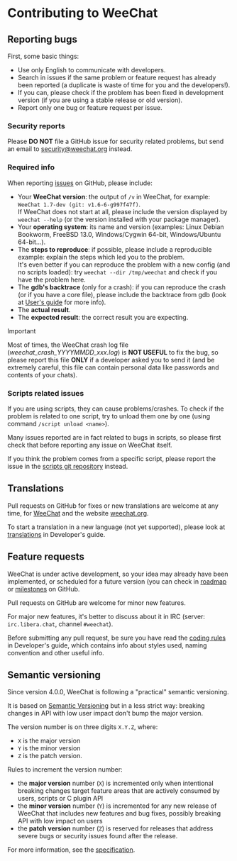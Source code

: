 # Contributing to WeeChat

## Reporting bugs

First, some basic things:

- Use only English to communicate with developers.
- Search in issues if the same problem or feature request has already been
  reported (a duplicate is waste of time for you and the developers!).
- If you can, please check if the problem has been fixed in development version
  (if you are using a stable release or old version).
- Report only one bug or feature request per issue.

### Security reports

Please **DO NOT** file a GitHub issue for security related problems, but send an
email to [security@weechat.org](mailto:security@weechat.org) instead.

### Required info

When reporting [issues](https://github.com/weechat/weechat/issues) on GitHub,
please include:

- Your **WeeChat version**: the output of `/v` in WeeChat, for example:
  `WeeChat 1.7-dev (git: v1.6-6-g997f47f)`.\
  If WeeChat does not start at all, please include the version displayed by
  `weechat --help` (or the version installed with your package manager).
- Your **operating system**: its name and version (examples: Linux Debian Bookworm,
  FreeBSD 13.0, Windows/Cygwin 64-bit, Windows/Ubuntu 64-bit…).
- The **steps to reproduce**: if possible, please include a reproducible example:
  explain the steps which led you to the problem.\
  It's even better if you can reproduce the problem with a new config (and no
  scripts loaded): try `weechat --dir /tmp/weechat` and check if you have the
  problem here.
- The **gdb's backtrace** (only for a crash): if you can reproduce the crash
  (or if you have a core file), please include the backtrace from gdb (look at
  [User's guide](https://weechat.org/doc/weechat/user/#report_crashes) for more info).
- The **actual result**.
- The **expected result**: the correct result you are expecting.

> [!IMPORTANT]
> Most of times, the WeeChat crash log file (_weechat_crash_YYYYMMDD_xxx.log_)
is **NOT USEFUL** to fix the bug, so please report this file **ONLY** if a developer
asked you to send it (and be extremely careful, this file can contain personal
data like passwords and contents of your chats).

### Scripts related issues

If you are using scripts, they can cause problems/crashes. To check if the
problem is related to one script, try to unload them one by one (using
command `/script unload <name>`).

Many issues reported are in fact related to bugs in scripts, so please first
check that before reporting any issue on WeeChat itself.

If you think the problem comes from a specific script, please report the issue
in the [scripts git repository](https://github.com/weechat/scripts/issues) instead.

## Translations

Pull requests on GitHub for fixes or new translations are welcome at any
time, for [WeeChat](https://github.com/weechat/weechat) and the website
[weechat.org](https://github.com/weechat/weechat.org).

To start a translation in a new language (not yet supported), please look at
[translations](https://weechat.org/doc/weechat/dev/#translations)
in Developer's guide.

## Feature requests

WeeChat is under active development, so your idea may already have been
implemented, or scheduled for a future version (you can check in
[roadmap](https://weechat.org/dev/) or
[milestones](https://github.com/weechat/weechat/milestones) on GitHub.

Pull requests on GitHub are welcome for minor new features.

For major new features, it's better to discuss about it in IRC
(server: `irc.libera.chat`, channel `#weechat`).

Before submitting any pull request, be sure you have read the
[coding rules](https://weechat.org/doc/weechat/dev/#coding_rules)
in Developer's guide, which contains info about styles used, naming convention
and other useful info.

## Semantic versioning

Since version 4.0.0, WeeChat is following a "practical" semantic versioning.

It is based on [Semantic Versioning](https://semver.org/) but in a less strict way:
breaking changes in API with low user impact don't bump the major version.

The version number is on three digits `X.Y.Z`, where:

- `X` is the major version
- `Y` is the minor version
- `Z` is the patch version.

Rules to increment the version number:

- the **major version** number (`X`) is incremented only when intentional breaking changes
  target feature areas that are actively consumed by users, scripts or C plugin API
- the **minor version** number (`Y`) is incremented for any new release of WeeChat
  that includes new features and bug fixes, possibly breaking API with low impact on users
- the **patch version** number (`Z`) is reserved for releases that address severe bugs
  or security issues found after the release.

For more information, see the
[specification](https://specs.weechat.org/specs/2023-003-practical-semantic-versioning.html).
